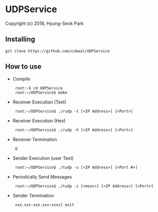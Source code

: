# UDPService

Copyright (c) 2018, Hyung-Seok Park

## Installing

	git clone https://github.com/cobaal/UDPService

## How to use

 - Compile
 
		root:~$ cd UDPService
		root:~/UDPService$ make 

 - Receiver Execution (Text)
 
		root:~/UDPService$ ./rudp -t [<IP Address>] [<Port>] 

 - Receiver Execution (Hex)
 
		root:~/UDPService$ ./rudp -h [<IP Address>] [<Port>] 

 - Receiver Termination

		Q

 - Sender Execution (user Text)

		root:~/UDPService$ ./tudp -u [<IP Address>] [<Port #>]

 - Periodically Send Messages

		root:~/UDPService$ ./tudp -i [<msec>] [<IP Address>] [<Port>]

 - Sender Termination

		xxx.xxx.xxx.xxx:xxxx] exit
		

